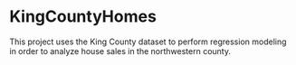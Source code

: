 # KingCountyHomes
This project uses the King County dataset to perform regression modeling in order to analyze house sales in the northwestern county.
